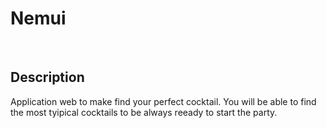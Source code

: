 # Nemui

<br>

## Description

Application web to make find your perfect cocktail. You will be able to find the most tyipical cocktails to be always reeady to start the party.

<br>

